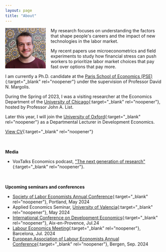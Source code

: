 ```yaml
---
layout: page
title: "About"
---
```


<img
src="/assets/images/thiago_scarelli.jpg"
alt="Thiago Scarelli"
style="float: left;
	padding-right: 16px;
    padding-bottom: 16px;
    width: 130px;">

My research focuses on understanding the factors that shape people's careers and the impact of new technologies in the labor market. 

My recent papers use microeconometrics and field experiments to study how financial stress can push workers to prioritize labor market choices that pay fast over options that pay more. 

I am currently a Ph.D. candidate at the [Paris School of Economics (PSE)](https://www.parisschoolofeconomics.eu/en/scarelli-thiago/){:target="_blank" rel="noopener"} under the supervision of Professor David N. Margolis. 

During the Spring of 2023, I was a visiting researcher at the Economics Department of the [University of Chicago](https://economics.uchicago.edu/){:target="_blank" rel="noopener"}, hosted by Professor John A. List.

Later this year, I will join the [University of Oxford](https://www.ox.ac.uk/admissions/graduate/courses/msc-economics-development){:target="_blank" rel="noopener"} as a Departmental Lecturer in Development Economics.

[View CV](https://thiagoscarelli.github.io/assets/pdfs/Thiago_Scarelli_CV.pdf){:target="_blank" rel="noopener"}

<br><br>
**Media**

- VoxTalks Economics podcast, ["The next generation of research"](https://cepr.org/multimedia/next-generation-research){:target="_blank" rel="noopener"}. 

<br><br>
**Upcoming seminars and conferences**

- [Society of Labor Economists Annual Conference](https://www.sole-jole.org/upcoming-meeting){:target="_blank" rel="noopener"}, Portland, May 2024
- Applied Economics Seminar, [University of Valencia](https://www.uv.es/uvweb/college/en/university-valencia-1285845048380.html){:target="_blank" rel="noopener"}, May 2024
- [International Conference on Development Economics](https://icde2024.sciencesconf.org/?lang=en){:target="_blank" rel="noopener"}, Aix-en-Provence, Jul.24
- [Labour Economics Meeting](https://www.aeet.eu/en/jornadas-de-economia-laboral/){:target="_blank" rel="noopener"}, Barcelona, Jul. 2024
- [European Association of Labour Economists Annual Conference](https://www.nhh.no/en/calendar/fair/2024/conferences/eale-conference-2024/){:target="_blank" rel="noopener"}, Bergen, Sep. 2024
